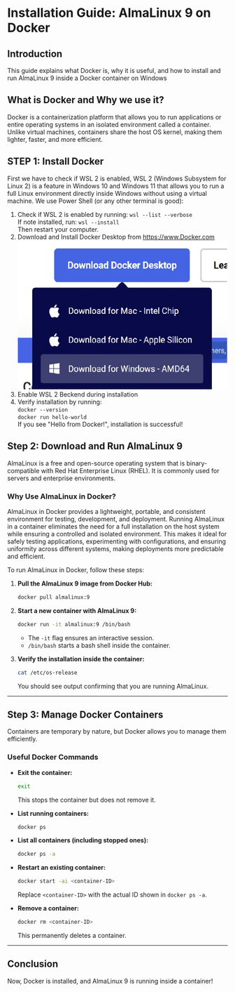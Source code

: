 # Installation Guide: AlmaLinux 9 on Docker

## Introduction

This guide explains what Docker is, why it is useful, and how to install and run AlmaLinux 9 inside a Docker container on Windows

## What is Docker and Why we use it?
Docker is a containerization platform that allows you to run applications or entire operating systems in an isolated environment called a container. Unlike virtual machines, containers share the host OS kernel, making them lighter, faster, and more efficient.

## STEP 1: Install Docker
First we have to check if WSL 2 is enabled, WSL 2 (Windows Subsystem for Linux 2) is a feature in Windows 10 and Windows 11 that allows you to run a full Linux environment directly inside Windows without using a virtual machine. We use Power Shell (or any other terminal is good):
1.  Check if WSL 2 is enabled by running: `wsl --list --verbose`  
 If note installed, run: `wsl --install`  
 Then restart your computer.
2. Download and Install Docker Desktop from https://www.Docker.com
   ![Alt Text](images/docker_windows_download.png)
3. Enable WSL 2 Beckend during installation
4. Verify installation by running:  
   `docker --version`  
   `docker run hello-world`  
   If you see "Hello from Docker!", installation is successful!

## **Step 2: Download and Run AlmaLinux 9**
AlmaLinux is a free and open-source operating system that is binary-compatible with Red Hat Enterprise Linux (RHEL). It is commonly used for servers and enterprise environments.

### **Why Use AlmaLinux in Docker?**
AlmaLinux in Docker provides a lightweight, portable, and consistent environment for testing, development, and deployment. Running AlmaLinux in a container eliminates the need for a full installation on the host system while ensuring a controlled and isolated environment. This makes it ideal for safely testing applications, experimenting with configurations, and ensuring uniformity across different systems, making deployments more predictable and efficient.

To run AlmaLinux in Docker, follow these steps:

1. **Pull the AlmaLinux 9 image from Docker Hub:**
   ```sh
   docker pull almalinux:9
   ```

2. **Start a new container with AlmaLinux 9:**
   ```sh
   docker run -it almalinux:9 /bin/bash
   ```
   - The `-it` flag ensures an interactive session.
   - `/bin/bash` starts a bash shell inside the container.

3. **Verify the installation inside the container:**
   ```sh
   cat /etc/os-release
   ```
   You should see output confirming that you are running AlmaLinux.

---

## **Step 3: Manage Docker Containers**
Containers are temporary by nature, but Docker allows you to manage them efficiently.

### **Useful Docker Commands**
- **Exit the container:**
  ```sh
  exit
  ```
  This stops the container but does not remove it.

- **List running containers:**
  ```sh
  docker ps
  ```

- **List all containers (including stopped ones):**
  ```sh
  docker ps -a
  ```

- **Restart an existing container:**
  ```sh
  docker start -ai <container-ID>
  ```
  Replace `<container-ID>` with the actual ID shown in `docker ps -a`.

- **Remove a container:**
  ```sh
  docker rm <container-ID>
  ```
  This permanently deletes a container.



---

## **Conclusion**
Now, Docker is installed, and AlmaLinux 9 is running inside a container!
